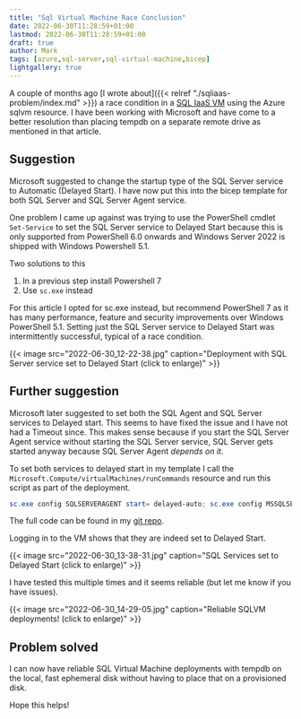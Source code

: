 ```yaml
---
title: "Sql Virtual Machine Race Conclusion"
date: 2022-06-30T11:28:59+01:00
lastmod: 2022-06-30T11:28:59+01:00
draft: true
author: Mark
tags: [azure,sql-server,sql-virtual-machine,bicep]
lightgallery: true
---
```

A couple of months ago [I wrote about]({{< relref "./sqliaas-problem/index.md" >}}) a race condition in a [SQL IaaS VM](https://docs.microsoft.com/en-us/azure/azure-sql/virtual-machines/?view=azuresql) using the Azure sqlvm resource. I have been working with Microsoft and have come to a better resolution than placing tempdb on a separate remote drive as mentioned in that article.

## Suggestion

Microsoft suggested to change the startup type of the SQL Server service to Automatic (Delayed Start). I have now put this into the bicep template for both SQL Server and SQL Server Agent service. 

One problem I came up against was trying to use the PowerShell cmdlet `Set-Service` to set the SQL Server service to Delayed Start because this is only supported from PowerShell 6.0 onwards and Windows Server 2022 is shipped with Windows Powershell 5.1.

Two solutions to this

1. In a previous step install Powershell 7
1. Use `sc.exe` instead

For this article I opted for sc.exe instead, but recommend PowerShell 7 as it has many performance, feature and security improvements over Windows PowerShell 5.1. Setting just the SQL Server service to Delayed Start was intermittently successful, typical of a race condition.

{{< image src="2022-06-30_12-22-38.jpg" caption="Deployment with SQL Server service set to Delayed Start (click to enlarge)" >}}

## Further suggestion

Microsoft later suggested to set both the SQL Agent and SQL Server services to Delayed start. This seems to have fixed the issue and I have not had a Timeout since. This makes sense because if you start the SQL Server Agent service without starting the SQL Server service, SQL Server gets started anyway because SQL Server Agent *depends on it*.


 To set both services to delayed start in my template I call the `Microsoft.Compute/virtualMachines/runCommands` resource and run this script as part of the deployment.

```powershell
sc.exe config SQLSERVERAGENT start= delayed-auto; sc.exe config MSSQLSERVER start= delayed-auto;
```

The full code can be found in my [git repo](https://github.com/markallisongit/sqliaas-demo).

Logging in to the VM shows that they are indeed set to Delayed Start.

{{< image src="2022-06-30_13-38-31.jpg" caption="SQL Services set to Delayed Start (click to enlarge)" >}}

I have tested this multiple times and it seems reliable (but let me know if you have issues).

{{< image src="2022-06-30_14-29-05.jpg" caption="Reliable SQLVM deployments! (click to enlarge)" >}}


## Problem solved

I can now have reliable SQL Virtual Machine deployments with tempdb on the local, fast ephemeral disk without having to place that on a provisioned disk.

Hope this helps!